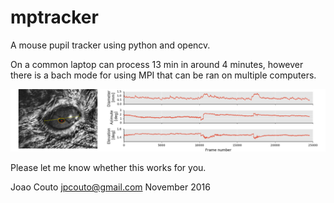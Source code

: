 # mptracker 
A mouse pupil tracker using python and opencv.

On a common laptop can process 13 min in around 4 minutes, however there is a bach mode for using MPI that can be ran on multiple computers. 

![picture](images/mptrackerExample.png)

Please let me know whether this works for you. 

Joao Couto
jpcouto@gmail.com
November 2016
